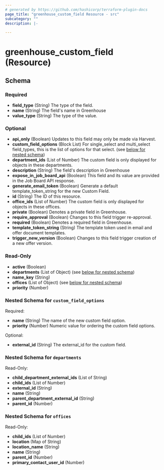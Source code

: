 ```yaml
---
# generated by https://github.com/hashicorp/terraform-plugin-docs
page_title: "greenhouse_custom_field Resource - src"
subcategory: ""
description: |-
  
---
```


# greenhouse_custom_field (Resource)





<!-- schema generated by tfplugindocs -->
## Schema

### Required

- **field_type** (String) The type of the field.
- **name** (String) The field's name in Greenhouse
- **value_type** (String) The type of the value.

### Optional

- **api_only** (Boolean) Updates to this field may only be made via Harvest.
- **custom_field_options** (Block List) For single_select and multi_select field_types, this is the list of options for that select. (see [below for nested schema](#nestedblock--custom_field_options))
- **department_ids** (List of Number) The custom field is only displayed for objects in these departments.
- **description** (String) The field's description in Greenhouse
- **expose_in_job_board_api** (Boolean) This field and its value are provided in the Job Board API response.
- **generate_email_token** (Boolean) Generate a default template_token_string for the new Custom Field.
- **id** (String) The ID of this resource.
- **office_ids** (List of Number) The custom field is only displayed for objects in these offices.
- **private** (Boolean) Denotes a private field in Greenhouse.
- **require_approval** (Boolean) Changes to this field trigger re-approval.
- **required** (Boolean) Denotes a required field in Greenhouse.
- **template_token_string** (String) The template token used in email and offer document templates.
- **trigger_new_version** (Boolean) Changes to this field trigger creation of a new offer version.

### Read-Only

- **active** (Boolean)
- **departments** (List of Object) (see [below for nested schema](#nestedatt--departments))
- **name_key** (String)
- **offices** (List of Object) (see [below for nested schema](#nestedatt--offices))
- **priority** (Number)

<a id="nestedblock--custom_field_options"></a>
### Nested Schema for `custom_field_options`

Required:

- **name** (String) The name of the new custom field option.
- **priority** (Number) Numeric value for ordering the custom field options.

Optional:

- **external_id** (String) The external_id for the custom field.


<a id="nestedatt--departments"></a>
### Nested Schema for `departments`

Read-Only:

- **child_department_external_ids** (List of String)
- **child_ids** (List of Number)
- **external_id** (String)
- **name** (String)
- **parent_department_external_id** (String)
- **parent_id** (Number)


<a id="nestedatt--offices"></a>
### Nested Schema for `offices`

Read-Only:

- **child_ids** (List of Number)
- **location** (Map of String)
- **location_name** (String)
- **name** (String)
- **parent_id** (Number)
- **primary_contact_user_id** (Number)


